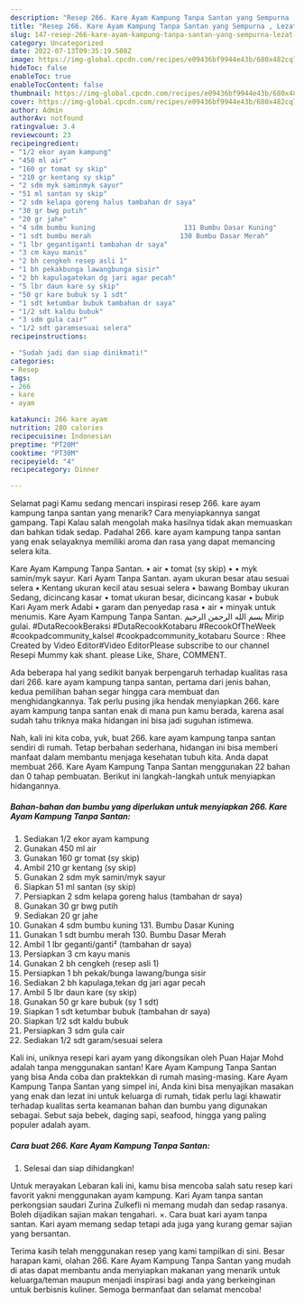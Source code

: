 ```yaml
---
description: "Resep 266. Kare Ayam Kampung Tanpa Santan yang Sempurna , Lezat Sekali"
title: "Resep 266. Kare Ayam Kampung Tanpa Santan yang Sempurna , Lezat Sekali"
slug: 147-resep-266-kare-ayam-kampung-tanpa-santan-yang-sempurna-lezat-sekali
category: Uncategorized
date: 2022-07-13T09:35:19.508Z
image: https://img-global.cpcdn.com/recipes/e09436bf9944e43b/680x482cq70/266-kare-ayam-kampung-tanpa-santan-foto-resep-utama.jpg
hideToc: false
enableToc: true
enableTocContent: false
thumbnail: https://img-global.cpcdn.com/recipes/e09436bf9944e43b/680x482cq70/266-kare-ayam-kampung-tanpa-santan-foto-resep-utama.jpg
cover: https://img-global.cpcdn.com/recipes/e09436bf9944e43b/680x482cq70/266-kare-ayam-kampung-tanpa-santan-foto-resep-utama.jpg
author: Admin
authorAv: notfound
ratingvalue: 3.4
reviewcount: 23
recipeingredient:
- "1/2 ekor ayam kampung"
- "450 ml air"
- "160 gr tomat sy skip"
- "210 gr kentang sy skip"
- "2 sdm myk saminmyk sayur"
- "51 ml santan sy skip"
- "2 sdm kelapa goreng halus tambahan dr saya"
- "30 gr bwg putih"
- "20 gr jahe"
- "4 sdm bumbu kuning                      131 Bumbu Dasar Kuning"
- "1 sdt bumbu merah                      130 Bumbu Dasar Merah"
- "1 lbr gegantiganti tambahan dr saya"
- "3 cm kayu manis"
- "2 bh cengkeh resep asli 1"
- "1 bh pekakbunga lawangbunga sisir"
- "2 bh kapulagatekan dg jari agar pecah"
- "5 lbr daun kare sy skip"
- "50 gr kare bubuk sy 1 sdt"
- "1 sdt ketumbar bubuk tambahan dr saya"
- "1/2 sdt kaldu bubuk"
- "3 sdm gula cair"
- "1/2 sdt garamsesuai selera"
recipeinstructions:

- "Sudah jadi dan siap dinikmati!"
categories:
- Resep
tags:
- 266
- kare
- ayam

katakunci: 266 kare ayam 
nutrition: 280 calories
recipecuisine: Indonesian
preptime: "PT20M"
cooktime: "PT30M"
recipeyield: "4"
recipecategory: Dinner

---
```



Selamat pagi Kamu sedang mencari inspirasi resep 266. kare ayam kampung tanpa santan yang menarik? Cara menyiapkannya sangat gampang. Tapi Kalau salah mengolah maka hasilnya tidak akan memuaskan dan bahkan tidak sedap. Padahal 266. kare ayam kampung tanpa santan yang enak selayaknya memiliki aroma dan rasa yang dapat memancing selera kita.


Kare Ayam Kampung Tanpa Santan. • air • tomat (sy skip) • • myk samin/myk sayur. Kari Ayam Tanpa Santan. ayam ukuran besar atau sesuai selera • Kentang ukuran kecil atau sesuai selera • bawang Bombay ukuran Sedang, dicincang kasar • tomat ukuran besar, dicincang kasar • bubuk Kari Ayam merk Adabi • garam dan penyedap rasa • air • minyak untuk menumis. Kare Ayam Kampung Tanpa Santan. بسم الله الرحمن الرحيم Mirip gulai. #DutaRecookBeraksi #DutaRecookKotabaru #RecookOfTheWeek #cookpadcommunity_kalsel #cookpadcommunity_kotabaru Source : Rhee Created by Video Editor#Video EditorPlease subscribe to our channel Resepi Mummy kak shant. please Like, Share, COMMENT.

Ada beberapa hal yang sedikit banyak berpengaruh terhadap kualitas rasa dari 266. kare ayam kampung tanpa santan, pertama dari jenis bahan, kedua pemilihan bahan segar hingga cara membuat dan menghidangkannya. Tak perlu pusing jika hendak menyiapkan 266. kare ayam kampung tanpa santan enak di mana pun kamu berada, karena asal sudah tahu triknya maka hidangan ini bisa jadi suguhan istimewa.


Nah, kali ini kita coba, yuk, buat 266. kare ayam kampung tanpa santan sendiri di rumah. Tetap berbahan sederhana, hidangan ini bisa memberi manfaat dalam membantu menjaga kesehatan tubuh kita. Anda dapat membuat 266. Kare Ayam Kampung Tanpa Santan menggunakan 22 bahan dan 0 tahap pembuatan. Berikut ini langkah-langkah untuk menyiapkan hidangannya.

<!--inarticleads1-->

##### Bahan-bahan dan bumbu yang diperlukan untuk menyiapkan 266. Kare Ayam Kampung Tanpa Santan:

1. Sediakan 1/2 ekor ayam kampung
1. Gunakan 450 ml air
1. Gunakan 160 gr tomat (sy skip)
1. Ambil 210 gr kentang (sy skip)
1. Gunakan 2 sdm myk samin/myk sayur
1. Siapkan 51 ml santan (sy skip)
1. Persiapkan 2 sdm kelapa goreng halus (tambahan dr saya)
1. Gunakan 30 gr bwg putih
1. Sediakan 20 gr jahe
1. Gunakan 4 sdm bumbu kuning                      131. Bumbu Dasar Kuning
1. Gunakan 1 sdt bumbu merah                      130. Bumbu Dasar Merah
1. Ambil 1 lbr geganti/ganti² (tambahan dr saya)
1. Persiapkan 3 cm kayu manis
1. Gunakan 2 bh cengkeh (resep asli 1)
1. Persiapkan 1 bh pekak/bunga lawang/bunga sisir
1. Sediakan 2 bh kapulaga,tekan dg jari agar pecah
1. Ambil 5 lbr daun kare (sy skip)
1. Gunakan 50 gr kare bubuk (sy 1 sdt)
1. Siapkan 1 sdt ketumbar bubuk (tambahan dr saya)
1. Siapkan 1/2 sdt kaldu bubuk
1. Persiapkan 3 sdm gula cair
1. Sediakan 1/2 sdt garam/sesuai selera


Kali ini, uniknya resepi kari ayam yang dikongsikan oleh Puan Hajar Mohd adalah tanpa menggunakan santan! Kare Ayam Kampung Tanpa Santan yang bisa Anda coba dan praktekkan di rumah masing-masing. Kare Ayam Kampung Tanpa Santan yang simpel ini, Anda kini bisa menyajikan masakan yang enak dan lezat ini untuk keluarga di rumah, tidak perlu lagi khawatir terhadap kualitas serta keamanan bahan dan bumbu yang digunakan sebagai. Sebut saja bebek, daging sapi, seafood, hingga yang paling populer adalah ayam. 

<!--inarticleads2-->

##### Cara buat 266. Kare Ayam Kampung Tanpa Santan:


1. Selesai dan siap dihidangkan!

Untuk merayakan Lebaran kali ini, kamu bisa mencoba salah satu resep kari favorit yakni menggunakan ayam kampung. Kari Ayam tanpa santan perkongsian saudari Zurina Zulkefli ni memang mudah dan sedap rasanya. Boleh dijadikan sajian makan tengahari. ×. Cara buat kari ayam tanpa santan. Kari ayam memang sedap tetapi ada juga yang kurang gemar sajian yang bersantan. 

Terima kasih telah menggunakan resep yang kami tampilkan di sini. Besar harapan kami, olahan 266. Kare Ayam Kampung Tanpa Santan yang mudah di atas dapat membantu anda menyiapkan makanan yang menarik untuk keluarga/teman maupun menjadi inspirasi bagi anda yang berkeinginan untuk berbisnis kuliner. Semoga bermanfaat dan selamat mencoba!
